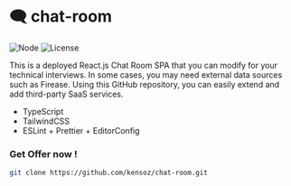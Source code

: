 # 🗨 chat-room

![Node](https://img.shields.io/badge/Node.js-v19.4.0-fb7185.svg?logo=&style=flat-square) ![License](https://img.shields.io/badge/License-MIT-0284C7.svg?logo=&style=flat-square)

This is a deployed React.js Chat Room SPA that you can modify for your technical interviews. In some cases, you may need external data sources such as Firease. Using this GitHub repository, you can easily extend and add third-party SaaS services.

+ TypeScript
+ TailwindCSS
+ ESLint + Prettier + EditorConfig



### Get Offer now !

```bash
git clone https://github.com/kensoz/chat-room.git
```
